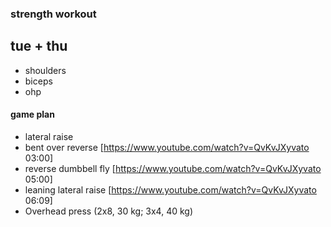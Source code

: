 ### strength workout
## tue + thu
- shoulders
- biceps
- ohp

#### game plan
- lateral raise
- bent over reverse [https://www.youtube.com/watch?v=QvKvJXyvato 03:00]
- reverse dumbbell fly [https://www.youtube.com/watch?v=QvKvJXyvato 05:00]
- leaning lateral raise [https://www.youtube.com/watch?v=QvKvJXyvato 06:09]
- Overhead press (2x8, 30 kg; 3x4, 40 kg)
